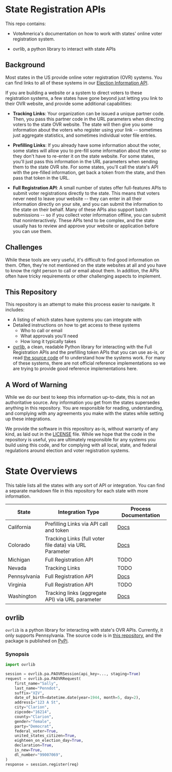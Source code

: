 # State Registration APIs

This repo contains:

- VoteAmerica's documentation on how to work with states' online voter
  registration system.

- ovrlib, a python library to interact with state APIs

## Background

Most states in the US provide online voter registration (OVR) systems. You can
find links to all of these systems in our
[Election Information API](https://docs.voteamerica.com/api/).

If you are building a website or a system to direct voters to these registration
systems, a few states have gone beyond just letting you link to their OVR
website, and provide some additional capabilities:

- **Tracking Links**: Your organization can be issued a unique partner code.
  Then, you pass this partner code in the URL parameters when directing voters
  to the state OVR website. The state will then give you some information about
  the voters who register using your link -- sometimes just aggregate statistics,
  and sometimes individual voter file entries.

- **Prefilling Links**: If you already have some information about the voter,
  some states will allow you to pre-fill some information about the voter so they
  don't have to re-enter it on the state website. For some states, you'll just
  pass this information in the URL parameters when sending them to the state OVR
  site. For some states, you'll call the state's API with the pre-filled
  information, get back a token from the state, and then pass that token in the
  URL.

- **Full Registration API**: A small number of states offer full-features APIs
  to submit voter registrations directly to the state. This means that voters
  never need to leave your website -- they can enter in all their information
  directly on your site, and you can submit the information to the state on their
  behalf. Many of these APIs also support batch submissions -- so if you collect
  voter information offline, you can submit that noninteractively. These APIs
  tend to be complex, and the state usually has to review and approve your
  website or application before you can use them.

## Challenges

While these tools are very useful, it's difficult to find good information on
them. Often, they're not mentioned on the state websites at all and you have
to know the right person to call or email about them. In addition, the APIs
often have tricky requirements or other challenging aspects to implement.

## This Repository

This repository is an attempt to make this process easier to navigate. It
includes:

- A listing of which states have systems you can integrate with
- Detailed instructions on how to get access to these systems
  - Who to call or email
  - What approvals you'll need
  - How long it typically takes
- [ovrlib](#ovrlib), a clean, readable Python library for interacting with the Full Registration
  APIs and the prefilling token APIs that you can use as-is, or read [the source
  code](ovrlib/) of to understand how the systems work. For many of these systems, there
  are not official reference implementations so we are trying to provide good
  reference implementations here.

## A Word of Warning

While we do our best to keep this information up-to-date, this is not an
authoritative source. Any information you get from the states supersedes anything
in this repository. You are responsible for reading, understanding, and complying
with any agreements you make with the states while setting up these integrations.

We provide the software in this repository as-is, without
warranty of any kind, as laid out in the [LICENSE](LICENSE.txt) file. While we hope that
the code in the repository is useful, you are ultimately responsible for any
systems you build using this code, and for complying with all local, state, and
federal regulations around election and voter registration systems.

# State Overviews

This table lists all the states with any sort of API or integration. You can
find a separate markdown file in this repository for each state with more
information.

| State        | Integration Type                                        | Process Documentation |
| ------------ | ------------------------------------------------------- | --------------------- |
| California   | Prefilling Links via API call and token                 | [Docs](CA/README.md)  |
| Colorado     | Tracking Links (full voter file data) via URL Parameter | [Docs](CO/README.md)  |
| Michigan     | Full Registration API                                   | TODO                  |
| Nevada       | Tracking Links                                          | TODO                  |
| Pennsylvania | Full Registration API                                   | [Docs](PA/README.md)  |
| Virginia     | Full Registration API                                   | TODO                  |
| Washington   | Tracking links (aggregate API) via URL parameter        | [Docs](WA/README.md)  |

## ovrlib

`ovrlib` is a python library for interacting with state's OVR APIs.
Currently, it only supports Pennsylvania. The source code is in [this repository](ovrlib/),
and the package is published on [PyPi](https://pypi.org/project/ovrlib/).

### Synopsis

```python
import ovrlib

session = ovrlib.pa.PAOVRSession(api_key=..., staging=True)
request = ovrlib.pa.PAOVRRequest(
    first_name="Sally",
    last_name="Penndot",
    suffix="XIV",
    date_of_birth=datetime.date(year=1944, month=5, day=2),
    address1="123 A St",
    city="Clarion",
    zipcode="16214",
    county="Clarion",
    gender="female",
    party="Democrat",
    federal_voter=True,
    united_states_citizen=True,
    eighteen_on_election_day=True,
    declaration=True,
    is_new=True,
    dl_number="99007069",
)
response = session.register(req)
```
